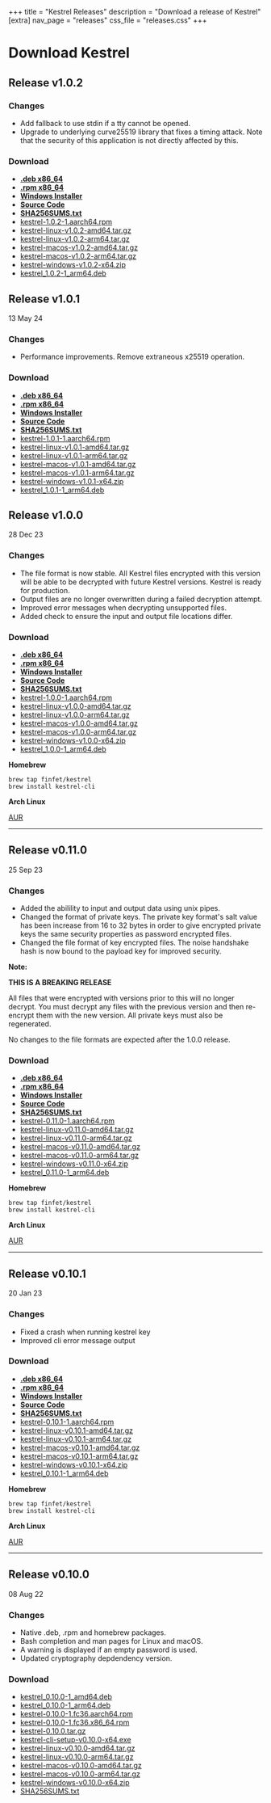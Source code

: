 +++
title = "Kestrel Releases"
description = "Download a release of Kestrel"
[extra]
nav_page = "releases"
css_file = "releases.css"
+++

# Download Kestrel

## Release v1.0.2

### Changes

- Add fallback to use stdin if a tty cannot be opened.
- Upgrade to underlying curve25519 library that fixes a timing attack. Note
  that the security of this application is not directly affected by this.

### Download

- **[.deb x86_64](/releases/v1.0.2/kestrel_1.0.2-1_amd64.deb)**
- **[.rpm x86_64](/releases/v1.0.2/kestrel-1.0.2-1.x86_64.rpm)**
- **[Windows Installer](/releases/v1.0.2/kestrel-cli-setup-v1.0.2-x64.exe)**
- **[Source Code](/releases/v1.0.2/kestrel-1.0.2.tar.gz)**
- **[SHA256SUMS.txt](/releases/v1.0.2/SHA256SUMS.txt)**
- [kestrel-1.0.2-1.aarch64.rpm](/releases/v1.0.2/kestrel-1.0.2-1.aarch64.rpm)
- [kestrel-linux-v1.0.2-amd64.tar.gz](/releases/v1.0.2/kestrel-linux-v1.0.2-amd64.tar.gz)
- [kestrel-linux-v1.0.2-arm64.tar.gz](/releases/v1.0.2/kestrel-linux-v1.0.2-arm64.tar.gz)
- [kestrel-macos-v1.0.2-amd64.tar.gz](/releases/v1.0.2/kestrel-macos-v1.0.2-amd64.tar.gz)
- [kestrel-macos-v1.0.2-arm64.tar.gz](/releases/v1.0.2/kestrel-macos-v1.0.2-arm64.tar.gz)
- [kestrel-windows-v1.0.2-x64.zip](/releases/v1.0.2/kestrel-windows-v1.0.2-x64.zip)
- [kestrel_1.0.2-1_arm64.deb](/releases/v1.0.2/kestrel_1.0.2-1_arm64.deb)

## Release v1.0.1

13 May 24

### Changes

- Performance improvements. Remove extraneous x25519 operation.

### Download

- **[.deb x86_64](/releases/v1.0.1/kestrel_1.0.1-1_amd64.deb)**
- **[.rpm x86_64](/releases/v1.0.1/kestrel-1.0.1-1.x86_64.rpm)**
- **[Windows Installer](/releases/v1.0.1/kestrel-cli-setup-v1.0.1-x64.exe)**
- **[Source Code](/releases/v1.0.1/kestrel-1.0.1.tar.gz)**
- **[SHA256SUMS.txt](/releases/v1.0.1/SHA256SUMS.txt)**
- [kestrel-1.0.1-1.aarch64.rpm](/releases/v1.0.1/kestrel-1.0.1-1.aarch64.rpm)
- [kestrel-linux-v1.0.1-amd64.tar.gz](/releases/v1.0.1/kestrel-linux-v1.0.1-amd64.tar.gz)
- [kestrel-linux-v1.0.1-arm64.tar.gz](/releases/v1.0.1/kestrel-linux-v1.0.1-arm64.tar.gz)
- [kestrel-macos-v1.0.1-amd64.tar.gz](/releases/v1.0.1/kestrel-macos-v1.0.1-amd64.tar.gz)
- [kestrel-macos-v1.0.1-arm64.tar.gz](/releases/v1.0.1/kestrel-macos-v1.0.1-arm64.tar.gz)
- [kestrel-windows-v1.0.1-x64.zip](/releases/v1.0.1/kestrel-windows-v1.0.1-x64.zip)
- [kestrel_1.0.1-1_arm64.deb](/releases/v1.0.1/kestrel_1.0.1-1_arm64.deb)


## Release v1.0.0

28 Dec 23

### Changes

- The file format is now stable. All Kestrel files encrypted with this version
  will be able to be decrypted with future Kestrel versions. Kestrel is ready
  for production.
- Output files are no longer overwritten during a failed decryption attempt.
- Improved error messages when decrypting unsupported files.
- Added check to ensure the input and output file locations differ.

### Download

- **[.deb x86_64](/releases/v1.0.0/kestrel_1.0.0-1_amd64.deb)**
- **[.rpm x86_64](/releases/v1.0.0/kestrel-1.0.0-1.x86_64.rpm)**
- **[Windows Installer](/releases/v1.0.0/kestrel-cli-setup-v1.0.0-x64.exe)**
- **[Source Code](/releases/v1.0.0/kestrel-1.0.0.tar.gz)**
- **[SHA256SUMS.txt](/releases/v1.0.0/SHA256SUMS.txt)**
- [kestrel-1.0.0-1.aarch64.rpm](/releases/v1.0.0/kestrel-1.0.0-1.aarch64.rpm)
- [kestrel-linux-v1.0.0-amd64.tar.gz](/releases/v1.0.0/kestrel-linux-v1.0.0-amd64.tar.gz)
- [kestrel-linux-v1.0.0-arm64.tar.gz](/releases/v1.0.0/kestrel-linux-v1.0.0-arm64.tar.gz)
- [kestrel-macos-v1.0.0-amd64.tar.gz](/releases/v1.0.0/kestrel-macos-v1.0.0-amd64.tar.gz)
- [kestrel-macos-v1.0.0-arm64.tar.gz](/releases/v1.0.0/kestrel-macos-v1.0.0-arm64.tar.gz)
- [kestrel-windows-v1.0.0-x64.zip](/releases/v1.0.0/kestrel-windows-v1.0.0-x64.zip)
- [kestrel_1.0.0-1_arm64.deb](/releases/v1.0.0/kestrel_1.0.0-1_arm64.deb)

**Homebrew**

`brew tap finfet/kestrel`  
`brew install kestrel-cli`

**Arch Linux**

[AUR](https://aur.archlinux.org/packages/kestrel)

- - - - -

## Release v0.11.0

25 Sep 23

### Changes

- Added the abilility to input and output data using unix pipes.
- Changed the format of private keys. The private key format's salt value has
  been increase from 16 to 32 bytes in order to give encrypted private keys
  the same security properties as password encrypted files.
- Changed the file format of key encrypted files. The noise handshake hash
  is now bound to the payload key for improved security.

**Note:**

**THIS IS A BREAKING RELEASE**

All files that were encrypted with versions prior to this will no longer
decrypt. You must decrypt any files with the previous version and then
re-encrypt them with the new version. All private keys must also be regenerated.

No changes to the file formats are expected after the 1.0.0 release.

### Download

- **[.deb x86_64](/releases/v0.11.0/kestrel_0.11.0-1_amd64.deb)**
- **[.rpm x86_64](/releases/v0.11.0/kestrel-0.11.0-1.x86_64.rpm)**
- **[Windows Installer](/releases/v0.11.0/kestrel-cli-setup-v0.11.0-x64.exe)**
- **[Source Code](/releases/v0.11.0/kestrel-0.11.0.tar.gz)**
- **[SHA256SUMS.txt](/releases/v0.11.0/SHA256SUMS.txt)**
- [kestrel-0.11.0-1.aarch64.rpm](/releases/v0.11.0/kestrel-0.11.0-1.aarch64.rpm)
- [kestrel-linux-v0.11.0-amd64.tar.gz](/releases/v0.11.0/kestrel-linux-v0.11.0-amd64.tar.gz)
- [kestrel-linux-v0.11.0-arm64.tar.gz](/releases/v0.11.0/kestrel-linux-v0.11.0-arm64.tar.gz)
- [kestrel-macos-v0.11.0-amd64.tar.gz](/releases/v0.11.0/kestrel-macos-v0.11.0-amd64.tar.gz)
- [kestrel-macos-v0.11.0-arm64.tar.gz](/releases/v0.11.0/kestrel-macos-v0.11.0-arm64.tar.gz)
- [kestrel-windows-v0.11.0-x64.zip](/releases/v0.11.0/kestrel-windows-v0.11.0-x64.zip)
- [kestrel_0.11.0-1_arm64.deb](/releases/v0.11.0/kestrel_0.11.0-1_arm64.deb)

**Homebrew**

`brew tap finfet/kestrel`  
`brew install kestrel-cli`

**Arch Linux**

[AUR](https://aur.archlinux.org/packages/kestrel)

- - - - -

## Release v0.10.1

20 Jan 23

### Changes

- Fixed a crash when running kestrel key
- Improved cli error message output

### Download

- **[.deb x86_64](/releases/v0.10.1/kestrel_0.10.1-1_amd64.deb)**
- **[.rpm x86_64](/releases/v0.10.1/kestrel-0.10.1-1.x86_64.rpm)**
- **[Windows Installer](/releases/v0.10.1/kestrel-cli-setup-v0.10.1-x64.exe)**
- **[Source Code](/releases/v0.10.1/kestrel-0.10.1.tar.gz)**
- **[SHA256SUMS.txt](/releases/v0.10.1/SHA256SUMS.txt)**
- [kestrel-0.10.1-1.aarch64.rpm](/releases/v0.10.1/kestrel-0.10.1-1.aarch64.rpm)
- [kestrel-linux-v0.10.1-amd64.tar.gz](/releases/v0.10.1/kestrel-linux-v0.10.1-amd64.tar.gz)
- [kestrel-linux-v0.10.1-arm64.tar.gz](/releases/v0.10.1/kestrel-linux-v0.10.1-arm64.tar.gz)
- [kestrel-macos-v0.10.1-amd64.tar.gz](/releases/v0.10.1/kestrel-macos-v0.10.1-amd64.tar.gz)
- [kestrel-macos-v0.10.1-arm64.tar.gz](/releases/v0.10.1/kestrel-macos-v0.10.1-arm64.tar.gz)
- [kestrel-windows-v0.10.1-x64.zip](/releases/v0.10.1/kestrel-windows-v0.10.1-x64.zip)
- [kestrel_0.10.1-1_arm64.deb](/releases/v0.10.1/kestrel_0.10.1-1_arm64.deb)

**Homebrew**

`brew tap finfet/kestrel`  
`brew install kestrel-cli`

**Arch Linux**

[AUR](https://aur.archlinux.org/packages/kestrel)

- - - - -

## Release v0.10.0

08 Aug 22

### Changes

- Native .deb, .rpm and homebrew packages.
- Bash completion and man pages for Linux and macOS.
- A warning is displayed if an empty password is used.
- Updated cryptography depdendency version.

### Download

- [kestrel_0.10.0-1_amd64.deb](/releases/v0.10.0/kestrel_0.10.0-1_amd64.deb)
- [kestrel_0.10.0-1_arm64.deb](/releases/v0.10.0/kestrel_0.10.0-1_arm64.deb)
- [kestrel-0.10.0-1.fc36.aarch64.rpm](/releases/v0.10.0/kestrel-0.10.0-1.fc36.aarch64.rpm)
- [kestrel-0.10.0-1.fc36.x86_64.rpm](/releases/v0.10.0/kestrel-0.10.0-1.fc36.x86_64.rpm)
- [kestrel-0.10.0.tar.gz](/releases/v0.10.0/kestrel-0.10.0.tar.gz)
- [kestrel-cli-setup-v0.10.0-x64.exe](/releases/v0.10.0/kestrel-cli-setup-v0.10.0-x64.exe)
- [kestrel-linux-v0.10.0-amd64.tar.gz](/releases/v0.10.0/kestrel-linux-v0.10.0-amd64.tar.gz)
- [kestrel-linux-v0.10.0-arm64.tar.gz](/releases/v0.10.0/kestrel-linux-v0.10.0-arm64.tar.gz)
- [kestrel-macos-v0.10.0-amd64.tar.gz](/releases/v0.10.0/kestrel-macos-v0.10.0-amd64.tar.gz)
- [kestrel-macos-v0.10.0-arm64.tar.gz](/releases/v0.10.0/kestrel-macos-v0.10.0-arm64.tar.gz)
- [kestrel-windows-v0.10.0-x64.zip](/releases/v0.10.0/kestrel-windows-v0.10.0-x64.zip)
- [SHA256SUMS.txt](/releases/v0.10.0/SHA256SUMS.txt)
